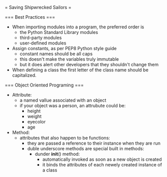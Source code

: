 = Saving Shipwrecked Sailors =


=== Best Practices ===
- When importing modules into a program, the preferred order is
    - the Python Standard Library modules
    - third-party modules
    - user-defined modules
- Assign constants, as per PEP8 Python style guide
    - constant names should be all caps
    - this doesn't make the variables truly immutable
    - but it does alert other developers that they shouldn't change them
- When defining a class the first letter of the class name should be capitalized.





=== Object Oriented Programing ===

- Attribute:
    - a named vallue associated with an object
    - if your object was a person, an attrubute could be:
        - height
        - weight
        - eyecolor
        - age
- Method:
    - attributes that also happen to be functions:
        - they are passed a reference to their instance when they are run
        - duble underscore methods are special built in methods:
            - dunder __init__() method:
                - automatically invoked as soon as a new object is created
                - it binds the attributes of each newely created instance of a class
        

